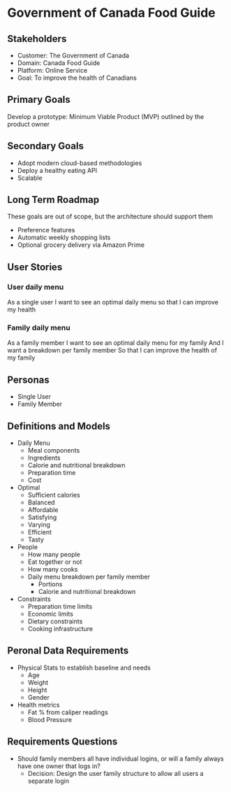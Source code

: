 # Government of Canada Food Guide

## Stakeholders

- Customer: The Government of Canada
- Domain: Canada Food Guide
- Platform: Online Service
- Goal: To improve the health of Canadians

## Primary Goals

Develop a prototype: Minimum Viable Product (MVP) outlined by the product owner

## Secondary Goals

- Adopt modern cloud-based methodologies
- Deploy a healthy eating API
- Scalable

## Long Term Roadmap

These goals are out of scope, but the architecture should support them

- Preference features
- Automatic weekly shopping lists
- Optional grocery delivery via Amazon Prime

## User Stories

### User daily menu

As a single user
I want to see an optimal daily menu
so that I can improve my health

### Family daily menu

As a family member
I want to see an optimal daily menu for my family
And I want a breakdown per family member
So that I can improve the health of my family

## Personas

- Single User
- Family Member

## Definitions and Models

- Daily Menu
  - Meal components
  - Ingredients
  - Calorie and nutritional breakdown
  - Preparation time
  - Cost
- Optimal
  - Sufficient calories
  - Balanced
  - Affordable
  - Satisfying
  - Varying
  - Efficient
  - Tasty
- People
  - How many people
  - Eat together or not
  - How many cooks
  - Daily menu breakdown per family member
    - Portions
    - Calorie and nutritional breakdown
- Constraints
  - Preparation time limits
  - Economic limits
  - Dietary constraints
  - Cooking infrastructure

## Peronal Data Requirements

- Physical Stats to establish baseline and needs
  - Age
  - Weight
  - Height
  - Gender
- Health metrics
  - Fat % from caliper readings
  - Blood Pressure

## Requirements Questions

- Should family members all have individual logins, or will a family always have one owner that logs in?
  - Decision: Design the user family structure to allow all users a separate login
